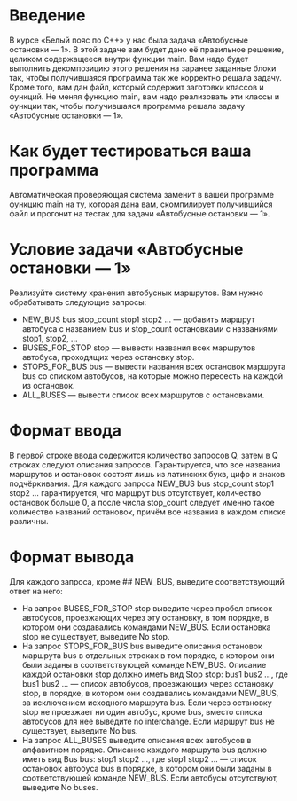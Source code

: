 # Введение
В курсе «Белый пояс по С++» у нас была задача «Автобусные остановки — 1». 
В этой задаче вам будет дано её правильное решение, целиком содержащееся внутри функции main. 
Вам надо будет выполнить декомпозицию этого решения на заранее заданные блоки так, чтобы получившаяся программа так же корректно решала задачу. 
Кроме того, вам дан файл, который содержит заготовки классов и функций. Не меняя функцию main, 
вам надо реализовать эти классы и функции так, чтобы получившаяся программа решала задачу «Автобусные остановки — 1».

# Как будет тестироваться ваша программа
Автоматическая проверяющая система заменит в вашей программе функцию main на ту, 
которая дана вам, скомпилирует получившийся файл и прогонит на тестах для задачи «Автобусные остановки — 1».

# Условие задачи «Автобусные остановки — 1»
Реализуйте систему хранения автобусных маршрутов. Вам нужно обрабатывать следующие запросы:

+ NEW_BUS bus stop_count stop1 stop2 ... — добавить маршрут автобуса с названием bus и stop_count остановками с названиями stop1, stop2, ...
+ BUSES_FOR_STOP stop — вывести названия всех маршрутов автобуса, проходящих через остановку stop.
+ STOPS_FOR_BUS bus — вывести названия всех остановок маршрута bus со списком автобусов, на которые можно пересесть на каждой из остановок.
+ ALL_BUSES — вывести список всех маршрутов с остановками.

# Формат ввода
В первой строке ввода содержится количество запросов Q, затем в Q строках следуют описания запросов.
Гарантируется, что все названия маршрутов и остановок состоят лишь из латинских букв, цифр и знаков подчёркивания.
Для каждого запроса NEW_BUS bus stop_count stop1 stop2 ... гарантируется, что маршрут bus отсутствует, 
количество остановок больше 0, а после числа stop_count следует именно такое количество названий остановок, причём все названия в каждом списке различны.

# Формат вывода
Для каждого запроса, кроме ## NEW_BUS, выведите соответствующий ответ на него:

+ На запрос BUSES_FOR_STOP stop выведите через пробел список автобусов, проезжающих через эту остановку, 
в том порядке, в котором они создавались командами NEW_BUS. Если остановка stop не существует, выведите No stop.
+ На запрос STOPS_FOR_BUS bus выведите описания остановок маршрута bus в отдельных строках в том порядке, 
в котором они были заданы в соответствующей команде NEW_BUS. Описание каждой остановки stop должно иметь вид Stop stop: bus1 bus2 ..., где bus1 bus2 ... — 
список автобусов, проезжающих через остановку stop, в порядке, в котором они создавались командами NEW_BUS, за исключением исходного маршрута bus. 
Если через остановку stop не проезжает ни один автобус, кроме bus, вместо списка автобусов для неё выведите no interchange. Если маршрут bus не существует, выведите No bus.
+ На запрос ALL_BUSES выведите описания всех автобусов в алфавитном порядке. Описание каждого маршрута bus должно иметь вид 
Bus bus: stop1 stop2 ..., где stop1 stop2 ... — список остановок автобуса bus в порядке, в котором они были заданы в соответствующей команде NEW_BUS. 
Если автобусы отсутствуют, выведите No buses.
